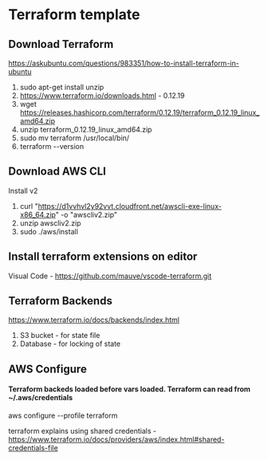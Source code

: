
# Terraform template

## Download Terraform
https://askubuntu.com/questions/983351/how-to-install-terraform-in-ubuntu

1. sudo apt-get install unzip
1. https://www.terraform.io/downloads.html - 0.12.19
1. wget https://releases.hashicorp.com/terraform/0.12.19/terraform_0.12.19_linux_amd64.zip
1. unzip terraform_0.12.19_linux_amd64.zip
1. sudo mv terraform /usr/local/bin/
1. terraform --version

## Download AWS CLI
Install v2

1. curl "https://d1vvhvl2y92vvt.cloudfront.net/awscli-exe-linux-x86_64.zip" -o "awscliv2.zip"
1. unzip awscliv2.zip
1. sudo ./aws/install

## Install terraform extensions on editor
Visual Code - https://github.com/mauve/vscode-terraform.git

## Terraform Backends
https://www.terraform.io/docs/backends/index.html

1. S3 bucket - for state file
1. Database - for locking of state

## AWS Configure
#### Terraform backeds loaded before vars loaded. Terraform can read from ~/.aws/credentials
aws configure --profile terraform

terraform explains using shared credentials - https://www.terraform.io/docs/providers/aws/index.html#shared-credentials-file





